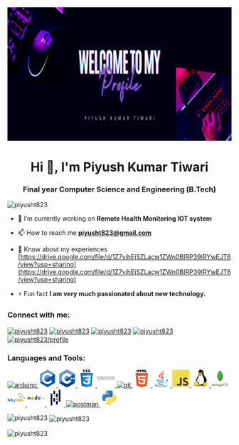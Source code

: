 <img src="https://github.com/piyusht823/piyusht823/blob/f5ad3c2cc321a843130570c8427da147c185b5eb/banner.png" width="1000" height="300">
<h1 align="center">Hi 👋, I'm Piyush Kumar Tiwari</h1>
<h3 align="center">Final year Computer Science and Engineering (B.Tech)</h3>

<p align="left"> <img src="https://komarev.com/ghpvc/?username=piyusht823&label=Profile%20views&color=0e75b6&style=flat" alt="piyusht823" /> </p>

- 🔭 I’m currently working on **Remote Health Monitering IOT system**

- 📫 How to reach me **piyusht823@gmail.com**

- 📄 Know about my experiences [https://drive.google.com/file/d/1Z7vihEjSZLacw1ZWn0BIRP39IRYwEJT6/view?usp=sharing](https://drive.google.com/file/d/1Z7vihEjSZLacw1ZWn0BIRP39IRYwEJT6/view?usp=sharing)

- ⚡ Fun fact **I am very much passionated about new technology.**

<h3 align="left">Connect with me:</h3>
<p align="left">
<a href="https://dev.to/piyusht823" target="blank"><img align="center" src="https://raw.githubusercontent.com/rahuldkjain/github-profile-readme-generator/master/src/images/icons/Social/devto.svg" alt="piyusht823" height="30" width="40" /></a>
<a href="https://twitter.com/piyusht823" target="blank"><img align="center" src="https://raw.githubusercontent.com/rahuldkjain/github-profile-readme-generator/master/src/images/icons/Social/twitter.svg" alt="piyusht823" height="30" width="40" /></a>
<a href="https://linkedin.com/in/piyusht823" target="blank"><img align="center" src="https://raw.githubusercontent.com/rahuldkjain/github-profile-readme-generator/master/src/images/icons/Social/linked-in-alt.svg" alt="piyusht823" height="30" width="40" /></a>
<a href="https://www.leetcode.com/piyusht823" target="blank"><img align="center" src="https://raw.githubusercontent.com/rahuldkjain/github-profile-readme-generator/master/src/images/icons/Social/leet-code.svg" alt="piyusht823" height="30" width="40" /></a>
<a href="https://auth.geeksforgeeks.org/user/piyusht823/profile" target="blank"><img align="center" src="https://raw.githubusercontent.com/rahuldkjain/github-profile-readme-generator/master/src/images/icons/Social/geeks-for-geeks.svg" alt="piyusht823/profile" height="30" width="40" /></a>
</p>

<h3 align="left">Languages and Tools:</h3>
<p align="left"> <a href="https://www.arduino.cc/" target="_blank" rel="noreferrer"> <img src="https://cdn.worldvectorlogo.com/logos/arduino-1.svg" alt="arduino" width="40" height="40"/> </a> <a href="https://www.cprogramming.com/" target="_blank" rel="noreferrer"> <img src="https://raw.githubusercontent.com/devicons/devicon/master/icons/c/c-original.svg" alt="c" width="40" height="40"/> </a> <a href="https://www.w3schools.com/cpp/" target="_blank" rel="noreferrer"> <img src="https://raw.githubusercontent.com/devicons/devicon/master/icons/cplusplus/cplusplus-original.svg" alt="cplusplus" width="40" height="40"/> </a> <a href="https://www.w3schools.com/css/" target="_blank" rel="noreferrer"> <img src="https://raw.githubusercontent.com/devicons/devicon/master/icons/css3/css3-original-wordmark.svg" alt="css3" width="40" height="40"/> </a> <a href="https://expressjs.com" target="_blank" rel="noreferrer"> <img src="https://raw.githubusercontent.com/devicons/devicon/master/icons/express/express-original-wordmark.svg" alt="express" width="40" height="40"/> </a> <a href="https://git-scm.com/" target="_blank" rel="noreferrer"> <img src="https://www.vectorlogo.zone/logos/git-scm/git-scm-icon.svg" alt="git" width="40" height="40"/> </a> <a href="https://www.w3.org/html/" target="_blank" rel="noreferrer"> <img src="https://raw.githubusercontent.com/devicons/devicon/master/icons/html5/html5-original-wordmark.svg" alt="html5" width="40" height="40"/> </a> <a href="https://www.java.com" target="_blank" rel="noreferrer"> <img src="https://raw.githubusercontent.com/devicons/devicon/master/icons/java/java-original.svg" alt="java" width="40" height="40"/> </a> <a href="https://developer.mozilla.org/en-US/docs/Web/JavaScript" target="_blank" rel="noreferrer"> <img src="https://raw.githubusercontent.com/devicons/devicon/master/icons/javascript/javascript-original.svg" alt="javascript" width="40" height="40"/> </a> <a href="https://www.linux.org/" target="_blank" rel="noreferrer"> <img src="https://raw.githubusercontent.com/devicons/devicon/master/icons/linux/linux-original.svg" alt="linux" width="40" height="40"/> </a> <a href="https://www.mongodb.com/" target="_blank" rel="noreferrer"> <img src="https://raw.githubusercontent.com/devicons/devicon/master/icons/mongodb/mongodb-original-wordmark.svg" alt="mongodb" width="40" height="40"/> </a> <a href="https://www.mysql.com/" target="_blank" rel="noreferrer"> <img src="https://raw.githubusercontent.com/devicons/devicon/master/icons/mysql/mysql-original-wordmark.svg" alt="mysql" width="40" height="40"/> </a> <a href="https://nodejs.org" target="_blank" rel="noreferrer"> <img src="https://raw.githubusercontent.com/devicons/devicon/master/icons/nodejs/nodejs-original-wordmark.svg" alt="nodejs" width="40" height="40"/> </a> <a href="https://pandas.pydata.org/" target="_blank" rel="noreferrer"> <img src="https://raw.githubusercontent.com/devicons/devicon/2ae2a900d2f041da66e950e4d48052658d850630/icons/pandas/pandas-original.svg" alt="pandas" width="40" height="40"/> </a> <a href="https://postman.com" target="_blank" rel="noreferrer"> <img src="https://www.vectorlogo.zone/logos/getpostman/getpostman-icon.svg" alt="postman" width="40" height="40"/> </a> <a href="https://www.python.org" target="_blank" rel="noreferrer"> <img src="https://raw.githubusercontent.com/devicons/devicon/master/icons/python/python-original.svg" alt="python" width="40" height="40"/> </a> </p>

<p><img align="left" src="https://github-readme-stats.vercel.app/api/top-langs?username=piyusht823&show_icons=true&locale=en&layout=compact" alt="piyusht823" /></p>

<p>&nbsp;<img align="center" src="https://github-readme-stats.vercel.app/api?username=piyusht823&show_icons=true&locale=en" alt="piyusht823" /></p>

<p><img align="center" src="https://github-readme-streak-stats.herokuapp.com/?user=piyusht823&" alt="piyusht823" /></p>
